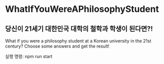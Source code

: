 # WhatIfYouWereAPhilosophyStudent

## 당신이 21세기 대한민국 대학의 철학과 학생이 된다면?!

What if you were a philosophy student at a Korean university in the 21st century? Choose some answers and get the result!

실행 명령: npm run start
